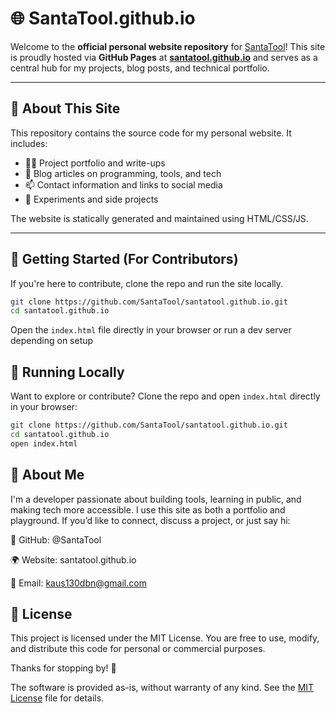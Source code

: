 # 🌐 SantaTool.github.io

Welcome to the **official personal website repository** for [SantaTool](https://github.com/SantaTool)! This site is proudly hosted via **GitHub Pages** at **[santatool.github.io](https://santatool.github.io)** and serves as a central hub for my projects, blog posts, and technical portfolio.

---

## 🧰 About This Site

This repository contains the source code for my personal website. It includes:

- 🧑‍💻 Project portfolio and write-ups
- 📝 Blog articles on programming, tools, and tech
- 📫 Contact information and links to social media
- 🧪 Experiments and side projects

The website is statically generated and maintained using HTML/CSS/JS.

---

## 🚀 Getting Started (For Contributors)

If you're here to contribute, clone the repo and run the site locally.

```bash
git clone https://github.com/SantaTool/santatool.github.io.git
cd santatool.github.io
```

Open the `index.html` file directly in your browser or run a dev server depending on setup

## 🚀 Running Locally

Want to explore or contribute? Clone the repo and open `index.html` directly in your browser:

```bash
git clone https://github.com/SantaTool/santatool.github.io.git
cd santatool.github.io
open index.html
```

## 👤 About Me
I'm a developer passionate about building tools, learning in public, and making tech more accessible. I use this site as both a portfolio and playground.
If you’d like to connect, discuss a project, or just say hi:

🔗 GitHub: @SantaTool

🌍 Website: santatool.github.io

📧 Email: kaus130dbn@gmail.com

## 📝 License
This project is licensed under the MIT License.
You are free to use, modify, and distribute this code for personal or commercial purposes.

Thanks for stopping by! 🎅

The software is provided as-is, without warranty of any kind. See the [MIT License](LICENSE) file for details.
